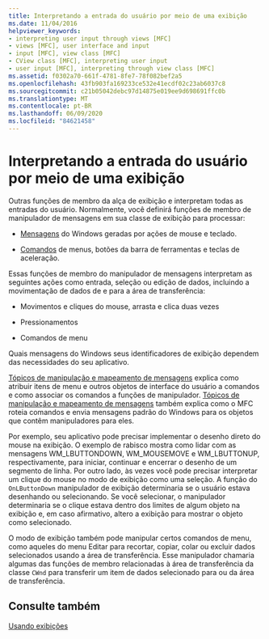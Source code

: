 ```yaml
---
title: Interpretando a entrada do usuário por meio de uma exibição
ms.date: 11/04/2016
helpviewer_keywords:
- interpreting user input through views [MFC]
- views [MFC], user interface and input
- input [MFC], view class [MFC]
- CView class [MFC], interpreting user input
- user input [MFC], interpreting through view class [MFC]
ms.assetid: f0302a70-661f-4781-8fe7-78f082bef2a5
ms.openlocfilehash: 43fb903fa169233ce532e41ecdf02c23ab6037c8
ms.sourcegitcommit: c21b05042debc97d14875e019ee9d698691ffc0b
ms.translationtype: MT
ms.contentlocale: pt-BR
ms.lasthandoff: 06/09/2020
ms.locfileid: "84621458"
---
```

# <a name="interpreting-user-input-through-a-view"></a>Interpretando a entrada do usuário por meio de uma exibição

Outras funções de membro da alça de exibição e interpretam todas as entradas do usuário. Normalmente, você definirá funções de membro de manipulador de mensagens em sua classe de exibição para processar:

- [Mensagens](messages.md) do Windows geradas por ações de mouse e teclado.

- [Comandos](user-interface-objects-and-command-ids.md) de menus, botões da barra de ferramentas e teclas de aceleração.

Essas funções de membro do manipulador de mensagens interpretam as seguintes ações como entrada, seleção ou edição de dados, incluindo a movimentação de dados de e para a área de transferência:

- Movimentos e cliques do mouse, arrasta e clica duas vezes

- Pressionamentos

- Comandos de menu

Quais mensagens do Windows seus identificadores de exibição dependem das necessidades do seu aplicativo.

[Tópicos de manipulação e mapeamento de mensagens](message-handling-and-mapping.md) explica como atribuir itens de menu e outros objetos de interface do usuário a comandos e como associar os comandos a funções de manipulador. [Tópicos de manipulação e mapeamento de mensagens](message-handling-and-mapping.md) também explica como o MFC roteia comandos e envia mensagens padrão do Windows para os objetos que contêm manipuladores para eles.

Por exemplo, seu aplicativo pode precisar implementar o desenho direto do mouse na exibição. O exemplo de rabisco mostra como lidar com as mensagens WM_LBUTTONDOWN, WM_MOUSEMOVE e WM_LBUTTONUP, respectivamente, para iniciar, continuar e encerrar o desenho de um segmento de linha. Por outro lado, às vezes você pode precisar interpretar um clique do mouse no modo de exibição como uma seleção. A função do `OnLButtonDown` manipulador de exibição determinaria se o usuário estava desenhando ou selecionando. Se você selecionar, o manipulador determinaria se o clique estava dentro dos limites de algum objeto na exibição e, em caso afirmativo, altero a exibição para mostrar o objeto como selecionado.

O modo de exibição também pode manipular certos comandos de menu, como aqueles do menu Editar para recortar, copiar, colar ou excluir dados selecionados usando a área de transferência. Esse manipulador chamaria algumas das funções de membro relacionadas à área de transferência da classe `CWnd` para transferir um item de dados selecionado para ou da área de transferência.

## <a name="see-also"></a>Consulte também

[Usando exibições](using-views.md)
